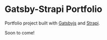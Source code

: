 # Gatsby-Strapi Portfolio

Portfolio project built with [Gatsbyjs](https://www.gatsbyjs.com/) and [Strapi](https://strapi.io/).

Soon to come!
